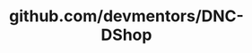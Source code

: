 ---
layout: post
title: github.com/devmentors/DNC-DShop
categories: link
tags: [انگلیسی, گیت‌هاب, برنامه‌نویسی]
---